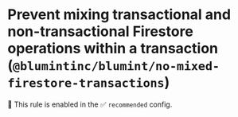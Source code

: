 # Prevent mixing transactional and non-transactional Firestore operations within a transaction (`@blumintinc/blumint/no-mixed-firestore-transactions`)

💼 This rule is enabled in the ✅ `recommended` config.

<!-- end auto-generated rule header -->
